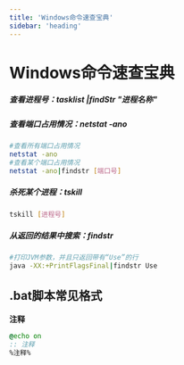 ```yaml
---
title: 'Windows命令速查宝典'
sidebar: 'heading'
---
```


# Windows命令速查宝典


##### 查看进程号：tasklist |findStr "进程名称"

##### 查看端口占用情况：netstat -ano
```bash
#查看所有端口占用情况
netstat -ano 
#查看某个端口占用情况
netstat -ano|findstr [端口号]
```

##### 杀死某个进程：tskill
```bash
tskill [进程号]
```

##### 从返回的结果中搜索：findstr
```bash
#打印JVM参数，并且只返回带有“Use”的行
java -XX:+PrintFlagsFinal|findstr Use

```



## .bat脚本常见格式

**注释**
```bat
@echo on
:: 注释
%注释%
```

